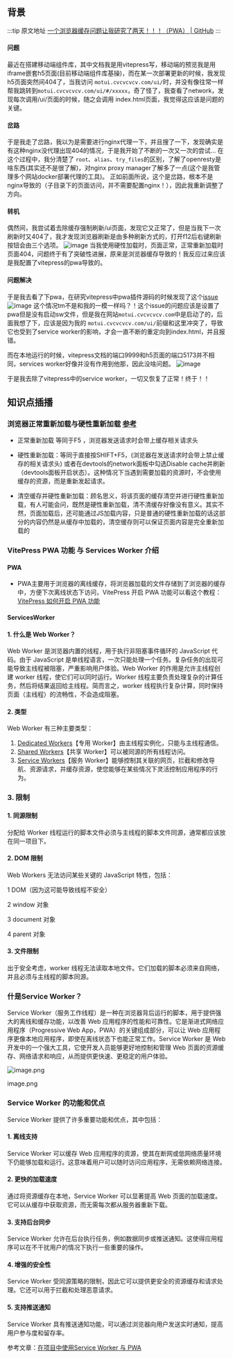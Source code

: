 ## 背景

  :::tip 原文地址
  [一个浏览器缓存问题让我研究了两天！！！（PWA） | GitHub](https://github.com/jynba/jynba.github.io/issues/56)
  :::
  
#### 问题

最近在搭建移动端组件库，其中文档我是用vitepress写，移动端的预览我是用iframe嵌套h5页面(目前移动端组件库基操)，而在某一次部署更新的时候，我发现h5页面突然间404了，当我访问 `motui.cvcvcvcv.com/ui/`时，并没有像往常一样帮我跳转到`motui.cvcvcvcv.com/ui/#/xxxxx`，奇了怪了，我查看了network，发现每次调用/ui/页面的时候，随之会调用 index.html页面，我觉得这应该是问题的关键。

#### 岔路
于是我走了岔路，我以为是需要进行nginx代理一下，并且搜了一下，发现确实是有这种nginx没代理出现404的情况，于是我开始了不断的一次又一次的尝试... 在这个过程中，我分清楚了 `root`、`alias`、`try_files`的区别，了解了openresty是啥东西(其实还不是很了解)，对nginx proxy manager了解多了一点(这个是我管理多个网站docker部署代理的工具)。 正如前面所说，这个是岔路，根本不是nginx导致的（子目录下的页面访问，并不需要配置nginx！），因此我重新调整了方向。

#### 转机
偶然间，我尝试着去除缓存强制刷新/ui页面，发现它又正常了，但是当我下一次刷新时又404了，我才发现浏览器刷新是由多种刷新方式的，打开f12后右键刷新按钮会由三个选项。
![image](https://github.com/jynba/jynba.github.io/assets/75623303/62f15b2d-0367-4c5b-89ce-066c9dc097bb)
当我使用硬性加载时，页面正常，正常重新加载时页面404，问题终于有了突破性进展，原来是浏览器缓存导致的！我反应过来应该是我配置了vitepress的pwa导致的。

#### 问题解决
于是我去看了下pwa，在研究vitepress中pwa插件源码的时候发现了这个[issue](https://github.com/vite-pwa/vitepress/issues/22)
![image](https://github.com/jynba/jynba.github.io/assets/75623303/556d8114-929a-4e23-a862-94d27300cf7d)
这个情况tm不是和我的一模一样吗？！这个issue的问题应该是设置了pwa但是没有启动sw文件，但是我在网站`motui.cvcvcvcv.com`中是启动了的，后面我想了下，应该是因为我的 `motui.cvcvcvcv.com/ui/`前缀和这里冲突了，导致它也受到了service worker的影响，才会一直不断的重定向到index.html，并且报错。

而在本地运行的时候，vitepress文档的端口9999和h5页面的端口5173并不相同，services worker好像并没有作用到他那，因此没啥问题。
![image](https://github.com/jynba/jynba.github.io/assets/75623303/f8c7b72c-6692-4f7e-ba50-d0a7887972f3)

于是我去除了vitepress中的service worker，一切又恢复了正常！终于！！

## 知识点插播

### 浏览器正常重新加载与硬性重新加载 [参考](https://www.cnblogs.com/hh9515/p/10998414.html)
- 正常重新加载 等同于F5 ，浏览器发送请求时会带上缓存相关请求头

- 硬性重新加载：等同于直接按SHIFT+F5，(浏览器在发送请求时会带上禁止缓存的相关请求头) 或者在devtools的network面板中勾选Disable cache并刷新（devtools面板开启状态）。这种情况下当遇到需要加载的资源时，不会使用缓存的资源，而是重新发起请求。

- 清空缓存并硬性重新加载：顾名思义，将该页面的缓存清空并进行硬性重新加载，有人可能会问，既然是硬性重新加载，清不清缓存好像没有意义。其实不然，页面加载后，还可能通过JS加载内容，只是普通的硬性重新加载的话这部分的内容仍然是从缓存中加载的，清空缓存则可以保证页面内容是完全重新加载的

### VitePress PWA 功能 与 Services Worker 介绍

#### PWA
* PWA主要用于浏览器的离线缓存，将浏览器加载的文件存储到了浏览器的缓存中，方便下次离线状态下访问，VitePress 开启 PWA 功能可以看这个教程：[VitePress 如何开启 PWA 功能](https://www.skillgroup.cn/framework/vitepress/pwa.html)

#### ServicesWorker

#### 1\. 什么是 Web Worker？

Web Worker 是浏览器内置的线程，用于执行非阻塞事件循环的 JavaScript 代码。由于 JavaScript 是单线程语言，一次只能处理一个任务。复杂任务的出现可能导致主线程被阻塞，严重影响用户体验。Web Worker 的作用是允许主线程创建 worker 线程，使它们可以同时运行。Worker 线程主要负责处理复杂的计算任务，然后将结果返回给主线程。简而言之，worker 线程执行复杂计算，同时保持页面（主线程）的流畅性，不会造成阻塞。

#### 2\. 类型

Web Worker 有三种主要类型：

1.  [Dedicated Workers](https://cloud.tencent.com/developer/tools/blog-entry?target=https%3A%2F%2Flink.juejin.cn%2F%3Ftarget%3Dhttps%253A%252F%252Fdeveloper.mozilla.org%252Fen-US%252Fdocs%252FWeb%252FAPI%252FWeb_Workers_API%252FUsing_web_workers&source=article&objectId=2343805)【专用 Worker】由主线程实例化，只能与主线程通信。
2.  [Shared Workers](https://cloud.tencent.com/developer/tools/blog-entry?target=https%3A%2F%2Flink.juejin.cn%2F%3Ftarget%3Dhttps%253A%252F%252Fdeveloper.mozilla.org%252Fen-US%252Fdocs%252FWeb%252FAPI%252FSharedWorker&source=article&objectId=2343805)【共享 Worker】可以被同源的所有线程访问。
3.  [Service Workers](https://cloud.tencent.com/developer/tools/blog-entry?target=https%3A%2F%2Flink.juejin.cn%2F%3Ftarget%3Dhttps%253A%252F%252Fdeveloper.mozilla.org%252Fen-US%252Fdocs%252FWeb%252FAPI%252FServiceWorker_API&source=article&objectId=2343805)【服务 Worker】能够控制其关联的网页，拦截和修改导航、资源请求，并缓存资源，使您能够在某些情况下灵活控制应用程序的行为。

### 3\. 限制

#### 1\. 同源限制

分配给 Worker 线程运行的脚本文件必须与主线程的脚本文件同源，通常都应该放在同一项目下。

#### 2\. DOM 限制

Web Workers 无法访问某些关键的 JavaScript 特性，包括：

1 DOM（因为这可能导致线程不安全）

2 window 对象

3 document 对象

4 parent 对象

#### 3\. 文件限制

出于安全考虑，worker 线程无法读取本地文件。它们加载的脚本必须来自网络，并且必须与主线程的脚本同源。

### 什是Service Worker？

Service Worker（服务工作线程）是一种在浏览器背后运行的脚本，用于提供强大的离线和缓存功能，以改善 Web 应用程序的性能和可靠性。它是渐进式网络应用程序（Progressive Web App，PWA）的关键组成部分，可以让 Web 应用程序更像本地应用程序，即使在离线状态下也能正常工作。Service Worker 是 Web 开发中的一个强大工具，它使开发人员能够更好地控制和管理 Web 页面的资源缓存、网络请求和响应，从而提供更快速、更稳定的用户体验。

![image.png](https://developer.qcloudimg.com/http-save/yehe-10668329/3c03505b303cc9a03f4bbd51e6a63a10.webp)

image.png

### Service Worker 的功能和优点

Service Worker 提供了许多重要功能和优点，其中包括：

#### 1\. 离线支持

Service Worker 可以缓存 Web 应用程序的资源，使其在断网或低网络质量环境下仍能够加载和运行。这意味着用户可以随时访问应用程序，无需依赖网络连接。

#### 2\. 更快的加载速度

通过将资源缓存在本地，Service Worker 可以显著提高 Web 页面的加载速度。它可以从缓存中获取资源，而无需每次都从服务器重新下载。

#### 3\. 支持后台同步

Service Worker 允许在后台执行任务，例如数据同步或推送通知。这使得应用程序可以在不干扰用户的情况下执行一些重要的操作。

#### 4\. 增强的安全性

Service Worker 受同源策略的限制，因此它可以提供更安全的资源缓存和请求处理。它还可以用于拦截和处理恶意请求。

#### 5\. 支持推送通知

Service Worker 具有推送通知功能，可以通过浏览器向用户发送实时通知，提高用户参与度和留存率。

参考文章：[在项目中使用Service Worker 与 PWA](https://cloud.tencent.com/developer/article/2343805)